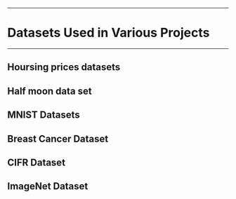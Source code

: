 
------------------------------------------------------
# Datasets Used in Various Projects 
------------------------------------------------------

## Hoursing prices datasets

## Half moon data set

## MNIST Datasets

## Breast Cancer Dataset

## CIFR Dataset

## ImageNet Dataset




